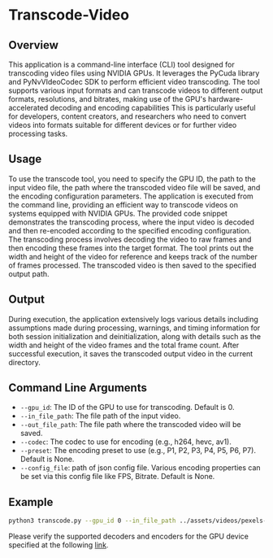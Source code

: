 # Transcode-Video

## Overview

This application is a command-line interface (CLI) tool designed for transcoding video files using NVIDIA GPUs. It leverages the PyCuda library and PyNvVIdeoCodec SDK to perform efficient video transcoding. The tool supports various input formats and can transcode videos to different output formats, resolutions, and bitrates, making use of the GPU's hardware-accelerated decoding and encoding capabilities This is particularly useful for developers, content creators, and researchers who need to convert videos into formats suitable for different devices or for further video processing tasks.

## Usage

To use the transcode tool, you need to specify the GPU ID, the path to the input video file, the path where the transcoded video file will be saved, and the encoding configuration parameters. The application is executed from the command line, providing an efficient way to transcode videos on systems equipped with NVIDIA GPUs.
The provided code snippet demonstrates the transcoding process, where the input video is decoded and then re-encoded according to the specified encoding configuration. The transcoding process involves decoding the video to raw frames and then encoding these frames into the target format. The tool prints out the width and height of the video for reference and keeps track of the number of frames processed. The transcoded video is then saved to the specified output path.

## Output 

During execution, the application extensively logs various details including assumptions made during processing, warnings, and timing information for both session initialization and deinitialization, along with details such as the width and height of the video frames and the total frame count. After successful execution, it saves the transcoded output video in the current directory.

## Command Line Arguments
- `--gpu_id`: The ID of the GPU to use for transcoding. Default is 0.
- `--in_file_path`: The file path of the input video.
- `--out_file_path`: The file path where the transcoded video will be saved.
- `--codec`: The codec to use for encoding (e.g., h264, hevc, av1).
- `--preset`: The encoding preset to use (e.g., P1, P2, P3, P4, P5, P6, P7). Default is None.
- `--config_file`: path of json config file. Various encoding properties can be set via this config file like FPS, Bitrate. Default is None.

## Example
```bash
python3 transcode.py --gpu_id 0 --in_file_path ../assets/videos/pexels-chiel-slotman-4423925-1920x1080-25fps.mp4 --out_file_path output.h264 --codec "h264" --preset "P1" --config_file ../assets/configs/encode_config.json
```

Please verify the supported decoders and encoders for the GPU device specified at the following [link](https://developer.nvidia.com/video-encode-and-decode-gpu-support-matrix-new).